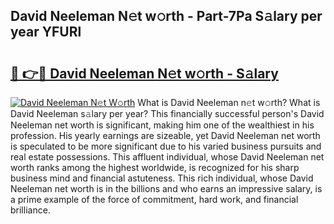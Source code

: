 ## David Neeleman N𝚎t w𝚘rth - Part-7Pa S𝚊lary per year YFURl

# <h2><a href="http://gc4fxq.nevu.top/?p=David+Neeleman">🔗 👉🔴 David Neeleman N𝚎t w𝚘rth - S𝚊lary</a></h2>

[![David Neeleman N𝚎t W𝚘rth](https://i.imgur.com/Oavwk0R.jpeg)](http://gc4fxq.nevu.top/?p=David+Neeleman)
What is David Neeleman n𝚎t w𝚘rth? What is David Neeleman s𝚊lary per year?
This financially successful person's David Neeleman net worth is significant, making him one of the wealthiest in his profession. His yearly earnings are sizeable, yet David Neeleman net worth is speculated to be more significant due to his varied business pursuits and real estate possessions. This affluent individual, whose David Neeleman net worth ranks among the highest worldwide, is recognized for his sharp business mind and financial astuteness. This rich individual, whose David Neeleman net worth is in the billions and who earns an impressive salary, is a prime example of the force of commitment, hard work, and financial brilliance.
